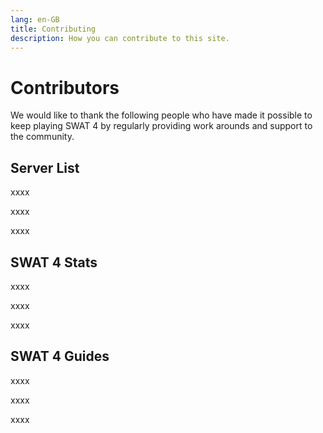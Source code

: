 ```yaml
---
lang: en-GB
title: Contributing
description: How you can contribute to this site.
---
```


# Contributors

We would like to thank the following people who have made it possible to keep playing SWAT 4 by regularly providing work arounds and support to the community.


## Server List

xxxx

xxxx

xxxx


## SWAT 4 Stats

xxxx

xxxx

xxxx


## SWAT 4 Guides

xxxx

xxxx

xxxx

